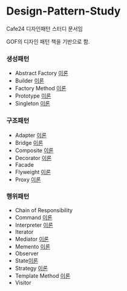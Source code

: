# Design-Pattern-Study
Cafe24 디자인패턴 스터디 문서임

GOF의 디자인 패턴 책을 기반으로 함.

### 생성패턴
 - Abstract Factory [이론](https://github.com/Soobinnn/Design-Pattern-Study/blob/master/src/abstractFactory/README.md)
 - Builder [이론](http://naver.me/xaFu59WW)
 - Factory Method [이론](https://github.com/Soobinnn/Design-Pattern-Study/blob/master/src/factoryMethod/README.md)
 - Prototype [이론](https://blog.naver.com/new_jae_guk/221521427632)
 - Singleton [이론](https://develop-im.tistory.com/45) 

### 구조패턴
 - Adapter [이론](https://github.com/Soobinnn/Design-Pattern-Study/blob/master/src/adapter/Adapter.md)
 - Bridge [이론](<https://github.com/Soobinnn/Design-Pattern-Study/blob/master/src/bridge/README.md>)
 - Composite [이론](https://blog.naver.com/new_jae_guk/221525577141)
 - Decorator [이론](https://github.com/Soobinnn/Design-Pattern-Study/blob/master/src/decorator/README.md)
 - Facade
 - Flyweight [이론](https://github.com/Soobinnn/Design-Pattern-Study/blob/master/src/flyweight/README.md)
 - Proxy [이론](https://github.com/Soobinnn/Design-Pattern-Study/blob/master/src/proxy/README.md)

### 행위패턴
 - Chain of Responsibility
 - Command [이론](https://github.com/Soobinnn/Design-Pattern-Study/tree/master/src/command/README.md)
 - Interpreter [이론](https://blog.naver.com/new_jae_guk/221528121772)
 - Iterator
 - Mediator [이론](https://github.com/Soobinnn/Design-Pattern-Study/blob/master/src/mediator/Mediator.md)
 - Memento [이론](https://github.com/Soobinnn/Design-Pattern-Study/blob/master/src/memento/README.md)
 - Observer
 - State[이론](https://github.com/Soobinnn/Design-Pattern-Study/blob/master/src/state/README.md)
 - Strategy [이론](https://github.com/Soobinnn/Design-Pattern-Study/blob/master/src/strategy/README.md)
 - Template Method [이론](https://github.com/Soobinnn/Design-Pattern-Study/blob/master/src/templateMethod/README.md)
 - Visitor
